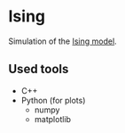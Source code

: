 # Ising

Simulation of the [Ising model](https://en.wikipedia.org/wiki/Ising_model).

## Used tools
- C++
- Python (for plots)
  - numpy
  - matplotlib
